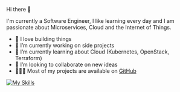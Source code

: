Hi there 👋

I'm currently a Software Engineer, I like learning every day and I am passionate about Microservices, Cloud and the Internet of Things.
<br />

* :rocket: I love building things
* 🔭 I’m currently working on side projects
* 🌱 I’m currently learning about Cloud (Kubernetes, OpenStack, Terraform)
* 🤝 I’m looking to collaborate on new ideas
* 👨🏻‍💻 Most of my projects are available on [GitHub](https://github.com/DragomirAlin?tab=repositories)



[![My Skills](https://skillicons.dev/icons?i=java,spring,docker,kubernetes,linux,openstack,mongodb,postgres,js,redis,html,css,cloudflare&theme=light)](https://skillicons.dev)
